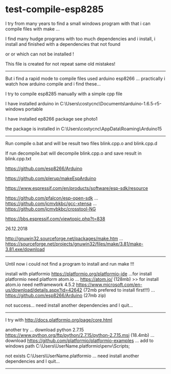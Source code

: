 # test-compile-esp8285

I try from many years to find a small windows program with that i can compile files with make ...

I find many hudge programs with too much dependencies and i install, i install and finished with a dependencies that not found

or or which can not be installed !

This file is created for not repeat same old mistakes!

---------------------------------------------------------------------------

But i find a rapid mode to compile files used arduino esp8266 ... practically i watch how arduino compile and i find these...

I try to compile esp8285 manually with a simple cpp file 

I have installed arduino in C:\Users\costycnc\Documents\arduino-1.6.5-r5-windows portable

I have installed ep8266 package see photo1

the package is installed in C:\Users\costycnc\AppData\Roaming\Arduino15

__________________________________________________________________________

Run compile o.bat and will be result two files blink.cpp.o and blink.cpp.d

If run decompile.bat will decompile blink.cpp.o and save result in blink.cpp.txt

https://github.com/esp8266/Arduino

https://github.com/plerup/makeEspArduino

https://www.espressif.com/en/products/software/esp-sdk/resource

https://github.com/pfalcon/esp-open-sdk ... https://github.com/jcmvbkbc/gcc-xtensa ... https://github.com/jcmvbkbc/crosstool-NG

https://bbs.espressif.com/viewtopic.php?t=838

26.12.2018

http://gnuwin32.sourceforge.net/packages/make.htm ... https://sourceforge.net/projects/gnuwin32/files/make/3.81/make-3.81.exe/download

---------------------------------------------------------------------------------------------------------------

Until now i could not find a program to install and run make !!!

install with platformio https://platformio.org/platformio-ide ...for install platformio need platform atom.io ... https://atom.io/ (128mb) >> for install atom.io need netframework 4.5.2 https://www.microsoft.com/en-us/download/details.aspx?id=42642 (72mb prefered to install first!!!) ... https://github.com/esp8266/Arduino (27mb zip)

not success... need install another dependencies and I quit...

-------------------------------------------------------------------------------------------------------------------------------

I try with http://docs.platformio.org/page/core.html

another try ... download python 2.7.15 https://www.python.org/ftp/python/2.7.15/python-2.7.15.msi (18.4mb) ... 
download https://github.com/platformio/platformio-examples ... add to windows path C:\Users\UserName\.platformio\penv\Scripts;

not exists C:\Users\UserName\.platformio  ... need install another dependencies and I quit...

------------------------------------------------------------------------------------------------------------------------------







